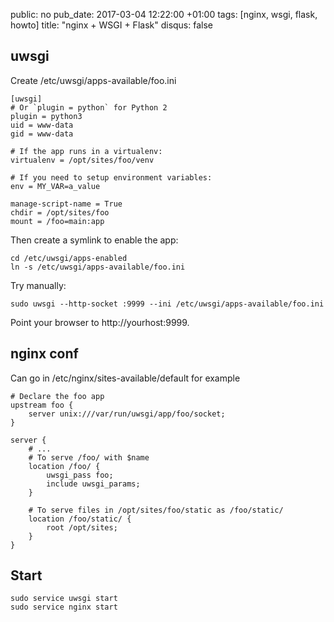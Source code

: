 public: no
pub_date: 2017-03-04 12:22:00 +01:00
tags: [nginx, wsgi, flask, howto]
title: "nginx + WSGI + Flask"
disqus: false

## uwsgi

Create /etc/uwsgi/apps-available/foo.ini

    [uwsgi]
    # Or `plugin = python` for Python 2
    plugin = python3
    uid = www-data
    gid = www-data

    # If the app runs in a virtualenv:
    virtualenv = /opt/sites/foo/venv

    # If you need to setup environment variables:
    env = MY_VAR=a_value

    manage-script-name = True
    chdir = /opt/sites/foo
    mount = /foo=main:app

Then create a symlink to enable the app:

    cd /etc/uwsgi/apps-enabled
    ln -s /etc/uwsgi/apps-available/foo.ini

Try manually:

    sudo uwsgi --http-socket :9999 --ini /etc/uwsgi/apps-available/foo.ini

Point your browser to http://yourhost:9999.

## nginx conf

Can go in /etc/nginx/sites-available/default for example

    # Declare the foo app
    upstream foo {
        server unix:///var/run/uwsgi/app/foo/socket;
    }

    server {
        # ...
        # To serve /foo/ with $name
        location /foo/ {
            uwsgi_pass foo;
            include uwsgi_params;
        }

        # To serve files in /opt/sites/foo/static as /foo/static/
        location /foo/static/ {
            root /opt/sites;
        }
    }

## Start

    sudo service uwsgi start
    sudo service nginx start
